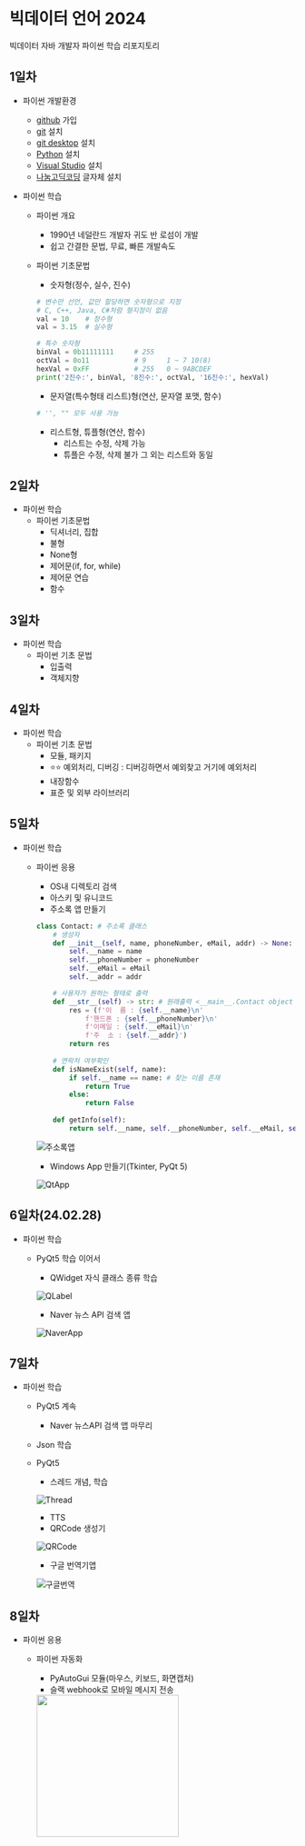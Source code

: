 # 빅데이터 언어 2024
빅데이터 자바 개발자 파이썬 학습 리포지토리

## 1일차
- 파이썬 개발환경
    - [github](https://github.com/) 가입
    - [git](https://git-scm.com/) 설치
    - [git desktop](https://desktop.github.com/) 설치
    - [Python](https://www.python.org/) 설치
    - [Visual Studio](https://code.visualstudio.com/) 설치
    - [나눔고딕코딩](https://github.com/naver/nanumfont?tab=readme-ov-file) 글자체 설치

- 파이썬 학습
    - 파이썬 개요
        - 1990년 네덜란드 개발자 귀도 반 로섬이 개발
        - 쉽고 간결한 문법, 무료, 빠른 개발속도
    - 파이썬 기초문법
        - 숫자형(정수, 실수, 진수)

        ```python
        # 변수만 선언, 값만 할당하면 숫자형으로 지정
        # C, C++, Java, C#처럼 형지정이 없음
        val = 10    # 정수형
        val = 3.15  # 실수형

        # 특수 숫자형
        binVal = 0b11111111     # 255
        octVal = 0o11           # 9     1 ~ 7 10(8)
        hexVal = 0xFF           # 255   0 ~ 9ABCDEF
        print('2진수:', binVal, '8진수:', octVal, '16진수:', hexVal)
        ```
        - 문자열(특수형태 리스트)형(연산, 문자열 포맷, 함수)
        ```Python
        # '', "" 모두 사용 가능
        ```
        - 리스트형, 튜플형(연산, 함수)
            - 리스트는 수정, 삭제 가능
            - 튜플은 수정, 삭제 불가 그 외는 리스트와 동일 

## 2일차
- 파이썬 학습
    - 파이썬 기초문법
        - 딕셔너리, 집합
        - 불형
        - None형
        - 제어문(if, for, while)
        - 제어문 연습
        - 함수

## 3일차
- 파이썬 학습
    - 파이썬 기초 문법
        - 입출력
        - 객체지향

## 4일차
- 파이썬 학습
    - 파이썬 기초 문법
        - 모듈, 패키지
        - ⭐⭐ 예외처리, 디버깅 : 디버깅하면서 예외찾고 거기에 예외처리
        - 내장함수
        - 표준 및 외부 라이브러리

## 5일차
- 파이썬 학습
    - 파이썬 응용
        - OS내 디렉토리 검색
        - 아스키 및 유니코드
        - 주소록 앱 만들기

        ```python
        class Contact: # 주소록 클래스
            # 생성자
            def __init__(self, name, phoneNumber, eMail, addr) -> None:
                self.__name = name
                self.__phoneNumber = phoneNumber
                self.__eMail = eMail
                self.__addr = addr

            # 사용자가 원하는 형태로 출력
            def __str__(self) -> str: # 원래출력 <__main__.Contact object at 0x0000024500772150> 
                res = (f'이  름 : {self.__name}\n'
                    f'핸드폰 : {self.__phoneNumber}\n'
                    f'이메일 : {self.__eMail}\n'
                    f'주  소 : {self.__addr}')
                return res
            
            # 연락처 여부확인
            def isNameExist(self, name):
                if self.__name == name: # 찾는 이름 존재
                    return True
                else:
                    return False
                
            def getInfo(self):
                return self.__name, self.__phoneNumber, self.__eMail, self.__addr
        ```


        ![주소록앱](https://raw.githubusercontent.com/iieunji023/java-bigdata-2024/main/images/KakaoTalk_20240227_152639834.gif)

        - Windows App 만들기(Tkinter, PyQt 5)

        ![QtApp](https://raw.githubusercontent.com/iieunji023/java-bigdata-2024/main/images/bigdata02.png)

## 6일차(24.02.28)
- 파이썬 학습
    - PyQt5 학습 이어서
        - QWidget 자식 클래스 종류 학습

        ![QLabel](https://raw.githubusercontent.com/iieunji023/java-bigdata-2024/main/images/bigdata03.png)

        - Naver 뉴스 API 검색 앱

        ![NaverApp](https://raw.githubusercontent.com/iieunji023/java-bigdata-2024/main/images/bigdata04.png)

## 7일차
- 파이썬 학습
    - PyQt5 계속
        - Naver 뉴스API 검색 앱 마무리
    - Json 학습
    - PyQt5
        - 스레드 개념, 학습

        ![Thread](https://raw.githubusercontent.com/iieunji023/java-bigdata-2024/main/images/bigdata05.png)

        - TTS
        - QRCode 생성기

        ![QRCode](https://raw.githubusercontent.com/iieunji023/java-bigdata-2024/main/images/bigdata06.png)

        - 구글 번역기앱

        ![구글번역](https://raw.githubusercontent.com/iieunji023/java-bigdata-2024/main/images/bigdata07.png) 
        
## 8일차
- 파이썬 응용
    - 파이썬 자동화
        - PyAutoGui 모듈(마우스, 키보드, 화면캡처)
        - 슬랙 webhook로 모바일 메시지 전송

        <!--![슬랙](https://raw.githubusercontent.com/iieunji023/java-bigdata-2024/main/images/bigdata08.jpg)-->
        <img src="https://raw.githubusercontent.com/iieunji023/java-bigdata-2024/main/images/bigdata08.jpg" width="250">

        